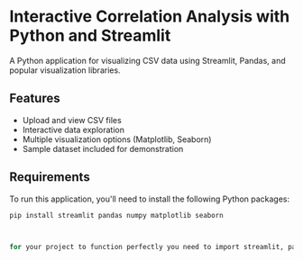 # Interactive Correlation Analysis with Python and Streamlit

A Python application for visualizing CSV data using Streamlit, Pandas, and popular visualization libraries.

## Features

- Upload and view CSV files
- Interactive data exploration
- Multiple visualization options (Matplotlib, Seaborn)
- Sample dataset included for demonstration

## Requirements

To run this application, you'll need to install the following Python packages:

```bash
pip install streamlit pandas numpy matplotlib seaborn



for your project to function perfectly you need to import streamlit, pandas, numpy, matplotlib and seaborn just to let you know there's a sample data that i created to give the user an example of what the application is capable of doing 
